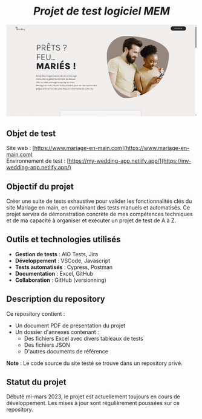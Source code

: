 # <h1 style="text-align:center;">_Projet de test logiciel MEM_</h1>

![Illustration](home.gif)

## Objet de test
Site web : [https://www.mariage-en-main.com](https://www.mariage-en-main.com)  
Environnement de test : [https://my-wedding-app.netlify.app/](https://my-wedding-app.netlify.app/)

## Objectif du projet
Créer une suite de tests exhaustive pour valider les fonctionnalités clés du site Mariage en main, en combinant des tests manuels et automatisés. Ce projet servira de démonstration concrète de mes compétences techniques et de ma capacité à organiser et exécuter un projet de test de A à Z.

## Outils et technologies utilisés
- **Gestion de tests** : AIO Tests, Jira
- **Développement** : VSCode, Javascript
- **Tests automatisés** : Cypress, Postman
- **Documentation** : Excel, GitHub
- **Collaboration** : GitHub (versionning)

## Description du repository
Ce repository contient :
- Un document PDF de présentation du projet
- Un dossier d'annexes contenant :
  - Des fichiers Excel avec divers tableaux de tests
  - Des fichiers JSON
  - D'autres documents de référence

**Note** : Le code source du site testé se trouve dans un repository privé.

## Statut du projet
Débuté mi-mars 2023, le projet est actuellement toujours en cours de développement. Les mises à jour sont régulièrement poussées sur ce repository.
